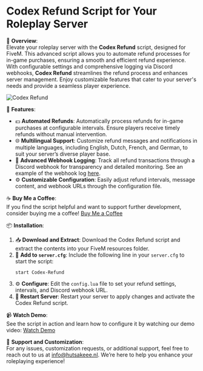 # Codex Refund Script for Your Roleplay Server

🚀 **Overview**:<br>
Elevate your roleplay server with the **Codex Refund** script, designed for FiveM. This advanced script allows you to automate refund processes for in-game purchases, ensuring a smooth and efficient refund experience. With configurable settings and comprehensive logging via Discord webhooks, **Codex Refund** streamlines the refund process and enhances server management. Enjoy customizable features that cater to your server's needs and provide a seamless player experience.

![Codex Refund](https://i.imgur.com/1EZK6eB.png)

🔧 **Features**:<br>
- 💵 **Automated Refunds**: Automatically process refunds for in-game purchases at configurable intervals. Ensure players receive timely refunds without manual intervention.
- 🌐 **Multilingual Support**: Customize refund messages and notifications in multiple languages, including English, Dutch, French, and German, to suit your server’s diverse player base.
- 🔄 **Advanced Webhook Logging**: Track all refund transactions through a Discord webhook for transparency and detailed monitoring. See an example of the webhook log [here](https://i.imgur.com/tf4TOVG.png).
- ⚙️ **Customizable Configuration**: Easily adjust refund intervals, message content, and webhook URLs through the configuration file.

☕ **Buy Me a Coffee**:<br>
If you find the script helpful and want to support further development, consider buying me a coffee! [Buy Me a Coffee](https://www.buymeacoffee.com/customcodex)

📦 **Installation**:<br>
1. 📥 **Download and Extract**: Download the Codex Refund script and extract the contents into your FiveM resources folder.
2. 🔧 **Add to `server.cfg`**: Include the following line in your `server.cfg` to start the script:
    ```plaintext
    start Codex-Refund
    ```
3. ⚙️ **Configure**: Edit the `config.lua` file to set your refund settings, intervals, and Discord webhook URL.
4. 🔄 **Restart Server**: Restart your server to apply changes and activate the Codex Refund script.

📹 **Watch Demo**:<br>
See the script in action and learn how to configure it by watching our demo video: [Watch Demo](https://youtu.be/54coYoXjkgg)

📧 **Support and Customization**:<br>
For any issues, customization requests, or additional support, feel free to reach out to us at [info@hutsakeee.nl](mailto:info@hutsakeee.nl). We’re here to help you enhance your roleplaying experience!
